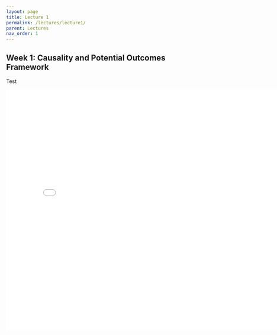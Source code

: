```yaml
---
layout: page
title: Lecture 1
permalink: /lectures/lecture1/
parent: Lectures
nav_order: 1
---
```



## Week 1: Causality and Potential Outcomes Framework


Test

<embed src="/lectures/lecture1.pdf" width="800" height="650" type="application/pdf">
